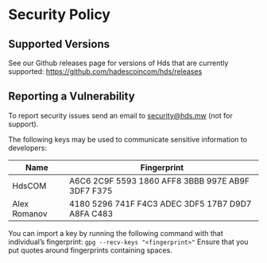# Security Policy

## Supported Versions

See our Github releases page for versions of Hds that are currently supported: https://github.com/hadescoincom/hds/releases

## Reporting a Vulnerability

To report security issues send an email to security@hds.mw (not for support).

The following keys may be used to communicate sensitive information to developers:

| Name | Fingerprint |
|------|-------------|
| HdsCOM | A6C6 2C9F 5593 1860 AFF8 3BBB 997E AB9F 3DF7 F375 |
| Alex Romanov | 4180 5296 741F F4C3 ADEC 3DF5 17B7 D9D7 A8FA C483 |


You can import a key by running the following command with that individual’s fingerprint: `gpg --recv-keys "<fingerprint>"` Ensure that you put quotes around fingerprints containing spaces.
